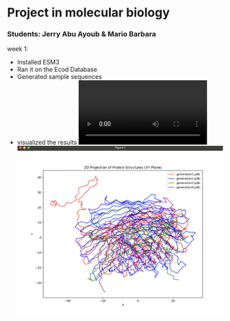 # Project in molecular biology

### Students: Jerry Abu Ayoub & Mario Barbara

week 1:
- Installed ESM3
- Ran it on the Ecod Database
- Generated sample sequences
- visualized the results
![3dProjection.mp4](3dProjection.mp4)
![2dProjection.png](2dProjection.png)
